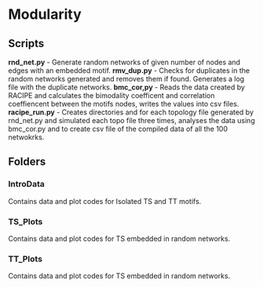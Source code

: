 # Modularity

## Scripts
__rnd_net.py__ - Generate random networks of given number of nodes and edges with an embedded motif.
__rmv_dup.py__ - Checks for duplicates in the random networks generated and removes them if found. Generates a log file with the duplicate networks.
__bmc_cor,py__ - Reads the data created by RACIPE and calculates the bimodality coefficent and correlation coeffiencent between the motifs nodes, writes the values into csv files. 
__racipe_run.py__ - Creates directories and for each topology file generated by rnd_net.py and simulated each topo file three times, analyses the data using bmc_cor.py and to create csv file of the compiled data of all the 100 netwokrks.


## Folders
### IntroData
Contains data and plot codes for Isolated TS and TT motifs.

### TS_Plots
Contains data and plot codes for TS embedded in random networks.

### TT_Plots
Contains data and plot codes for TS embedded in random networks.


